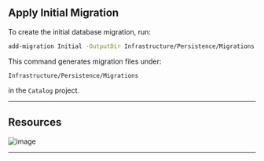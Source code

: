 ##  Apply Initial Migration

To create the initial database migration, run:

```bash
add-migration Initial -OutputDir Infrastructure/Persistence/Migrations -Project Catalog
```
This command generates migration files under:

```
Infrastructure/Persistence/Migrations
```

in the `Catalog` project.

---

## Resources

![image](https://github.com/user-attachments/assets/bea504e5-9037-456c-aad0-8fdd5135c2e2)

---
